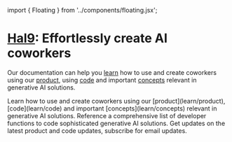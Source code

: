 import { Floating } from '../components/floating.jsx';

# [Hal9](/): Effortlessly create AI coworkers

Our documentation can help you [learn](learn) how to use and create coworkers using our [product](learn/product), using [code](learn/code) and important [concepts](learn/concepts) relevant in generative AI solutions.

<div class="FloatingWrapper">
  <Floating title="Learn" href="learn/hal9">Learn how to use and create coworkers using our [product](learn/product), [code](learn/code) and important [concepts](learn/concepts) relevant in generative AI solutions.</Floating>
  <Floating title="Reference" href="reference/code">Reference a comprehensive list of developer functions to code sophisticated generative AI solutions.</Floating>
  <Floating title="News" href="https://hal9.com/news">Get updates on the latest product and code updates, subscribe for email updates.</Floating>
</div>
